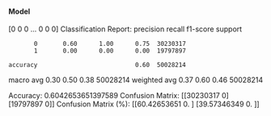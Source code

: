 #### Model
[0 0 0 ... 0 0 0]
Classification Report:
              precision    recall  f1-score   support

           0       0.60      1.00      0.75  30230317
           1       0.00      0.00      0.00  19797897

    accuracy                           0.60  50028214
   macro avg       0.30      0.50      0.38  50028214
weighted avg       0.37      0.60      0.46  50028214

Accuracy: 0.6042653651397589
Confusion Matrix:
[[30230317        0]
 [19797897        0]]
Confusion Matrix (%):
[[60.42653651  0.        ]
 [39.57346349  0.        ]]
